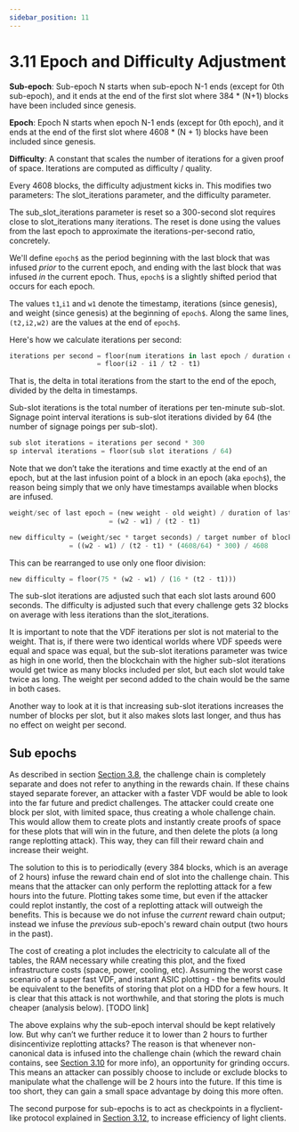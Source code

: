```yaml
---
sidebar_position: 11
---
```


# 3.11 Epoch and Difficulty Adjustment

**Sub-epoch**: Sub-epoch N starts when sub-epoch N-1 ends (except for 0th sub-epoch), and it ends at the end of the first slot where 384 * (N+1) blocks have been included since genesis. 

**Epoch**: Epoch N starts when epoch N-1 ends (except for 0th epoch), and it ends at the end of the first slot where 4608 * (N + 1) blocks have been included since genesis.

**Difficulty**: A constant that scales the number of iterations for a given proof of space. Iterations are computed as difficulty / quality. 

Every 4608 blocks, the difficulty adjustment kicks in. This modifies two parameters: The slot_iterations parameter, and the difficulty parameter. 

The sub_slot_iterations parameter is reset so a 300-second slot requires close to slot_iterations many iterations. The reset is done using the values from the last epoch to approximate the iterations-per-second ratio, concretely.

We'll define `epoch$` as the period beginning with the last block that was infused _prior_ to the current epoch, and ending with the last block that was infused _in_ the current epoch. Thus, `epoch$` is a slightly shifted period that occurs for each epoch. 

The values `t1`,`i1` and `w1` denote the timestamp, iterations (since genesis), and weight (since genesis) at the beginning of `epoch$`. Along the same lines, `(t2,i2,w2)` are the values at the end of `epoch$`.

Here's how we calculate iterations per second:

```python
iterations per second = floor(num iterations in last epoch / duration of last epoch) 
                      = floor(i2 - i1 / t2 - t1) 
```

That is, the delta in total iterations from the start to the end of the epoch, divided by the delta in timestamps.

Sub-slot iterations is the total number of iterations per ten-minute sub-slot.
Signage point interval iterations is sub-slot iterations divided by 64 (the number of signage poings per sub-slot).

```python
sub slot iterations = iterations per second * 300
sp interval iterations = floor(sub slot iterations / 64)
```

Note that we don’t take the iterations and time exactly at the end of an epoch, but at the last infusion point of a block in an epoch (aka `epoch$`), the reason being simply that we only have timestamps available when blocks are infused.

```python
weight/sec of last epoch = (new weight - old weight) / duration of last epoch
                         = (w2 - w1) / (t2 - t1)

new difficulty = (weight/sec * target seconds) / target number of blocks
               = ((w2 - w1) / (t2 - t1) * (4608/64) * 300) / 4608
```

This can be rearranged to use only one floor division: 

```python
new difficulty = floor(75 * (w2 - w1) / (16 * (t2 - t1)))
```

The sub-slot iterations are adjusted such that each slot lasts around 600 seconds.
The difficulty is adjusted such that every challenge gets 32 blocks on average with less iterations than the slot_iterations.

It is important to note that the VDF iterations per slot is not material to the weight.
That is, if there were two identical worlds where VDF speeds were equal and space was equal, but the sub-slot iterations parameter was twice as high in one world, then the blockchain with the higher sub-slot iterations would get twice as many blocks included per slot, but each slot would take twice as long. The weight per second added to the chain would be the same in both cases.

Another way to look at it is that increasing sub-slot iterations increases the number of blocks per slot, but it also makes slots last longer, and thus has no effect on weight per second.

## Sub epochs

As described in section [Section 3.8](/docs/03consensus/three_vdf_chains "Section 3.8: Three VDF Chains"), the challenge chain is completely separate and does not refer to anything in the rewards chain. If these chains stayed separate forever, an attacker with a faster VDF would be able to look into the far future and predict challenges. The attacker could create one block per slot, with limited space, thus creating a whole challenge chain. This would allow them to create plots and instantly create proofs of space for these plots that will win in the future, and then delete the plots (a long range replotting attack). This way, they can fill their reward chain and increase their weight. 
 
The solution to this is to periodically (every 384 blocks, which is an average of 2 hours) infuse the reward chain end of slot into the challenge chain. This means that the attacker can only perform the replotting attack for a few hours into the future. Plotting takes some time, but even if the attacker could replot instantly, the cost of a replotting attack will outweigh the benefits. This is because we do not infuse the _current_ reward chain output; instead we infuse the _previous_ sub-epoch's reward chain output (two hours in the past).

The cost of creating a plot includes the electricity to calculate all of the tables, the RAM necessary while creating this plot, and the fixed infrastructure costs (space, power, cooling, etc). Assuming the worst case scenario of a super fast VDF, and instant ASIC plotting - the benefits would be equivalent to the benefits of storing that plot on a HDD for a few hours. It is clear that this attack is not worthwhile, and that storing the plots is much cheaper (analysis below). [TODO link]

The above explains why the sub-epoch interval should be kept relatively low. But why can’t we further reduce it to lower than 2 hours to further disincentivize replotting attacks? The reason is that whenever non-canonical data is infused into the challenge chain (which the reward chain contains, see [Section 3.10](/docs/03consensus/foliage "Section 3.8: Three VDF Chains") for more info), an opportunity for grinding occurs. This means an attacker can possibly choose to include or exclude blocks to manipulate what the challenge will be 2 hours into the future. If this time is too short, they can gain a small space advantage by doing this more often.

The second purpose for sub-epochs is to act as checkpoints in a flyclient-like protocol explained in [Section 3.12](/docs/03consensus/light_clients "Section 3.12: Light Clients"), to increase efficiency of light clients.
